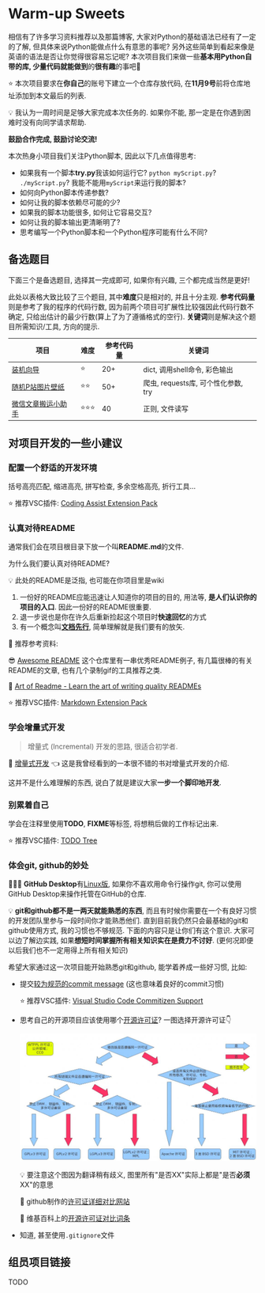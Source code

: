 # Warm-up Sweets

相信有了许多学习资料推荐以及那篇博客, 大家对Python的基础语法已经有了一定的了解, 但具体来说Python能做点什么有意思的事呢? 另外这些简单到看起来像是英语的语法是否让你觉得很容易忘记呢? 本次项目我们来做一些**基本用Python自带的库, 少量代码就能做到**的**很有趣**的事吧🎉

⭐️ 本次项目要求在**你自己**的账号下建立一个仓库存放代码, 在**11月9号**前将仓库地址添加到本文最后的列表.

💡 我认为一周时间是足够大家完成本次任务的. 如果你不能, 那一定是在你遇到困难时没有向同学请求帮助.

**鼓励合作完成, 鼓励讨论交流!**

本次热身小项目我们关注Python脚本, 因此以下几点值得思考:

- 如果我有一个脚本**try.py**我该如何运行它? `python myScript.py`? `./myScript.py`? 我能不能用`myScript`来运行我的脚本?
- 如何向Python脚本传递参数?
- 如何让我的脚本依赖尽可能的少?
- 如果我的脚本功能很多, 如何让它容易交互?
- 如何让我的脚本输出更清晰明了?
- 思考编写一个Python脚本和一个Python程序可能有什么不同?

## 备选题目

下面三个是备选题目, 选择其一完成即可, 如果你有兴趣, 三个都完成当然是更好!

此处以表格大致比较了三个题目, 其中**难度**只是相对的, 并且十分主观. **参考代码量**则是参考了我的程序的代码行数, 因为前两个项目可扩展性比较强因此代码行数不确定, 只给出估计的最少行数(算上了为了遵循格式的空行). **关键词**则是解决这个题目所需知识/工具, 方向的提示.

| 项目                                         | 难度               | 参考代码量 | 关键词                              |
| -------------------------------------------- | ------------------ | ---------- | ----------------------------------- |
| [装机向导](setup-wizard/README.md) | :star:             | 20+        | dict, 调用shell命令, 彩色输出       |
| [随机P站图片壁纸](pixiv-wallpaper/README.md) | :star::star:       | 50+        | 爬虫, requests库, 可个性化参数, try |
| [微信文章搬运小助手](wxcopyer/README.md)     | :star::star::star: | 40         | 正则, 文件读写                      |

## 对项目开发的一些小建议

### 配置一个舒适的开发环境

括号高亮匹配, 缩进高亮, 拼写检查, 多余空格高亮, 折行工具...

⭐️ 推荐VSC插件: [Coding Assist Extension Pack](https://marketplace.visualstudio.com/items?itemName=LeoJhonSong.coding-assist-extension-pack)

### 认真对待README

通常我们会在项目根目录下放一个叫**README.md**的文件.

为什么我们要认真对待README?

💡 此处的README是泛指, 也可能在你项目里是wiki

1. 一份好的README应能迅速让人知道你的项目的目的, 用法等, **是人们认识你的项目的入口**. 因此一份好的README很重要.
2. 退一步说也是你在许久后重新捡起这个项目时**快速回忆**的方式
3. 有一个概念叫[**文档先行**](http://tom.preston-werner.com/2010/08/23/readme-driven-development.html), 简单理解就是我们要有的放矢.

🔗 推荐参考资料:

😎 [Awesome README](https://github.com/matiassingers/awesome-readme) 这个仓库里有一串优秀README例子, 有几篇很棒的有关README的文章, 也有几个录制gif的工具推荐之类.

📑 [Art of Readme - Learn the art of writing quality READMEs](https://github.com/noffle/art-of-readme#readme)

⭐️ 推荐VSC插件: [Markdown Extension Pack](https://marketplace.visualstudio.com/items?itemName=LeoJhonSong.markdown-extension-pack)

### 学会增量式开发

> 增量式 (Incremental) 开发的思路, 很适合初学者.

📑 [增量式开发](https://akaedu.github.io/book/ch05s02.html) 👈 这是我曾经看到的一本很不错的书对增量式开发的介绍.

这并不是什么难理解的东西, 说白了就是建议大家**一步一个脚印地开发**.

### 别累着自己

学会在注释里使用**TODO**, **FIXME**等标签, 将想稍后做的工作标记出来.

⭐️ 推荐VSC插件: [TODO Tree](https://marketplace.visualstudio.com/items?itemName=Gruntfuggly.todo-tree)

### 体会git, github的妙处

🌟🌟🌟 **GitHub Desktop**有[Linux版](https://github.com/shiftkey/desktop), 如果你不喜欢用命令行操作git, 你可以使用GitHub Desktop来操作托管在GitHub的仓库.

💡 **git和github都不是一两天就能熟悉的东西**, 而且有时候你需要在一个有良好习惯的开发团队里参与一段时间你才能熟悉他们. 直到目前我仍然只会最基础的git和github使用方式, 我的习惯也不够规范. 下面的内容只是让你们有这个意识. 大家可以边了解边实践, 如果**想短时间掌握所有相关知识实在是费力不讨好**. (更何况即便以后我们也不一定用得上所有相关知识)

希望大家通过这一次项目能开始熟悉git和github, 能学着养成一些好习惯, 比如:

- 提交[较为规范的commit message](http://www.ruanyifeng.com/blog/2016/01/commit_message_change_log.html) (这也意味着良好的commit习惯)

  ⭐️ 推荐VSC插件: [Visual Studio Code Commitizen Support](https://marketplace.visualstudio.com/items?itemName=KnisterPeter.vscode-commitizen)

- 思考自己的开源项目应该使用哪个[开源许可证](https://opensource.org/licenses/)? 一图选择开源许可证:point_down:

  ![5321_1304429916T0S0.png](licenses.png)

  💡 要注意这个图因为翻译稍有歧义, 图里所有"是否XX"实际上都是"是否**必须**XX"的意思

  🔗 github制作的[许可证详细对比网站](https://choosealicense.com/licenses/)

  🔗 维基百科上的[开源许可证对比词条](https://en.wikipedia.org/wiki/Comparison_of_free_and_open-source_software_licenses)

- 知道, 甚至使用`.gitignore`文件

## 组员项目链接

TODO


